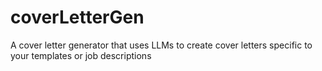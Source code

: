 # coverLetterGen
A cover letter generator that uses LLMs to create cover letters specific to your templates or job descriptions
